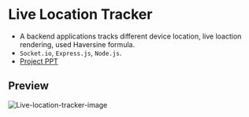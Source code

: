 # Live Location Tracker
- A backend applications tracks different device location, live loaction rendering, used Haversine formula.
- `Socket.io`, `Express.js`, `Node.js`.
- [Project PPT](https://docs.google.com/presentation/d/1CbhsxMrIasbkpoVl10NBkMNQDLROHZqxebFMfk9K99A/edit?usp=sharing)

## Preview
![Live-location-tracker-image](https://res.cloudinary.com/dzhczzqwf/image/upload/v1758860706/Screenshot_2025-09-26_094024_wz8byu.png)
